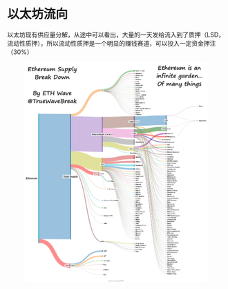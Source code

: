 # 以太坊流向

以太坊现有供应量分解，从途中可以看出，大量的一天发给流入到了质押（LSD，流动性质押），所以流动性质押是一个明显的赚钱赛道，可以投入一定资金押注（30%）

<figure><img src="../.gitbook/assets/image (9).png" alt=""><figcaption></figcaption></figure>
